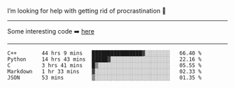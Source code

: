 I’m looking for help with getting rid of procrastination 🤔

-----

Some interesting code :arrow_right: [here](https://github.com/zhen8838/playground)

-----

<!--START_SECTION:waka-->
```text
C++        44 hrs 9 mins   ████████████████▓░░░░░░░░   66.40 % 
Python     14 hrs 43 mins  █████▓░░░░░░░░░░░░░░░░░░░   22.16 % 
C          3 hrs 41 mins   █▒░░░░░░░░░░░░░░░░░░░░░░░   05.55 % 
Markdown   1 hr 33 mins    ▓░░░░░░░░░░░░░░░░░░░░░░░░   02.33 % 
JSON       53 mins         ▒░░░░░░░░░░░░░░░░░░░░░░░░   01.35 % 
```
<!--END_SECTION:waka-->

<!--
**zhen8838/zhen8838** is a ✨ _special_ ✨ repository because its `README.md` (this file) appears on your GitHub profile.

Here are some ideas to get you started:

- 🔭 I’m currently working on ...
- 🌱 I’m currently learning ...
- 👯 I’m looking to collaborate on ...
 ...
- 💬 Ask me about ...
- 📫 How to reach me: ...
- 😄 Pronouns: ...
- ⚡ Fun fact: ...
-->
